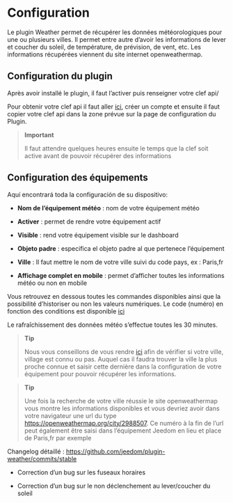 Configuration 
=============

Le plugin Weather permet de récupérer les données météorologiques pour
une ou plusieurs villes. Il permet entre autre d’avoir les informations
de lever et coucher du soleil, de température, de prévision, de vent,
etc. Les informations récupérées viennent du site internet
openweathermap.

Configuration du plugin 
-----------------------

Après avoir installé le plugin, il faut l’activer puis renseigner votre
clef api/

Pour obtenir votre clef api il faut aller
[ici](https://home.openweathermap.org), créer un compte et ensuite il
faut copier votre clef api dans la zone prévue sur la page de
configuration du Plugin.

> **Important**
>
> Il faut attendre quelques heures ensuite le temps que la clef soit
> active avant de pouvoir récupérer des informations

Configuration des équipements 
-----------------------------

Aquí encontrará toda la configuración de su dispositivo:

-   **Nom de l’équipement météo** : nom de votre équipement météo

-   **Activer** : permet de rendre votre équipement actif

-   **Visible** : rend votre équipement visible sur le dashboard

-   **Objeto padre** : especifica el objeto padre al que pertenece
    l’équipement

-   **Ville** : Il faut mettre le nom de votre ville suivi du code pays,
    ex : Paris,fr

-   **Affichage complet en mobile** : permet d’afficher toutes les
    informations météo ou non en mobile

Vous retrouvez en dessous toutes les commandes disponibles ainsi que la
possibilité d’historiser ou non les valeurs numériques. Le code (numéro)
en fonction des conditions est disponible
[ici](https://openweathermap.org/weather-conditions)

Le rafraîchissement des données météo s’effectue toutes les 30 minutes.

> **Tip**
>
> Nous vous conseillons de vous rendre
> [ici](https://openweathermap.org/find?) afin de vérifier si votre
> ville, village est connu ou pas. Auquel cas il faudra trouver la ville
> la plus proche connue et saisir cette dernière dans la configuration
> de votre équipement pour pouvoir récupérer les informations.

> **Tip**
>
> Une fois la recherche de votre ville réussie le site openweathermap
> vous montre les informations disponibles et vous devriez avoir dans
> votre navigateur une url du type
> <https://openweathermap.org/city/2988507>. Ce numéro à la fin de l’url
> peut également être saisi dans l’équipement Jeedom en lieu et place de
> Paris,fr par exemple

Changelog détaillé :
<https://github.com/jeedom/plugin-weather/commits/stable>

-   Correction d’un bug sur les fuseaux horaires

-   Correction d’un bug sur le non déclenchement au lever/coucher du
    soleil


